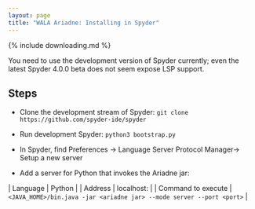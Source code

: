 ```yaml
---
layout: page
title: "WALA Ariadne: Installing in Spyder"
---
```


{% include downloading.md %}

 You need to use the development version of Spyder currently; even the
latest Spyder 4.0.0 beta does not seem expose LSP support.
 
## Steps

* Clone the development stream of Spyder: `git clone
https://github.com/spyder-ide/spyder`

* Run development Spyder: `python3 bootstrap.py`

* In Spyder, find Preferences -> Language
Server Protocol Manager-> Setup a new server

* Add a server for Python that invokes the Ariadne jar:

| Language | Python |
| Address | localhost:<port> |
| Command to execute | `<JAVA_HOME>/bin.java -jar <ariadne jar> --mode server --port <port>` |

